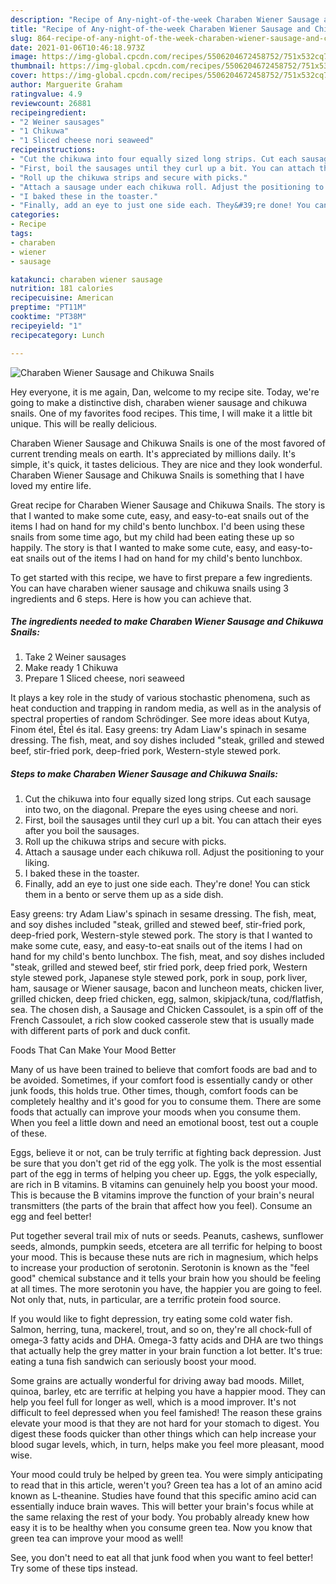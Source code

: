 ```yaml
---
description: "Recipe of Any-night-of-the-week Charaben Wiener Sausage and Chikuwa Snails"
title: "Recipe of Any-night-of-the-week Charaben Wiener Sausage and Chikuwa Snails"
slug: 864-recipe-of-any-night-of-the-week-charaben-wiener-sausage-and-chikuwa-snails
date: 2021-01-06T10:46:18.973Z
image: https://img-global.cpcdn.com/recipes/5506204672458752/751x532cq70/charaben-wiener-sausage-and-chikuwa-snails-recipe-main-photo.jpg
thumbnail: https://img-global.cpcdn.com/recipes/5506204672458752/751x532cq70/charaben-wiener-sausage-and-chikuwa-snails-recipe-main-photo.jpg
cover: https://img-global.cpcdn.com/recipes/5506204672458752/751x532cq70/charaben-wiener-sausage-and-chikuwa-snails-recipe-main-photo.jpg
author: Marguerite Graham
ratingvalue: 4.9
reviewcount: 26881
recipeingredient:
- "2 Weiner sausages"
- "1 Chikuwa"
- "1 Sliced cheese nori seaweed"
recipeinstructions:
- "Cut the chikuwa into four equally sized long strips. Cut each sausage into two, on the diagonal. Prepare the eyes using cheese and nori."
- "First, boil the sausages until they curl up a bit. You can attach their eyes after you boil the sausages."
- "Roll up the chikuwa strips and secure with picks."
- "Attach a sausage under each chikuwa roll. Adjust the positioning to your liking."
- "I baked these in the toaster."
- "Finally, add an eye to just one side each. They&#39;re done! You can stick them in a bento or serve them up as a side dish."
categories:
- Recipe
tags:
- charaben
- wiener
- sausage

katakunci: charaben wiener sausage 
nutrition: 181 calories
recipecuisine: American
preptime: "PT11M"
cooktime: "PT38M"
recipeyield: "1"
recipecategory: Lunch

---
```



![Charaben Wiener Sausage and Chikuwa Snails](https://img-global.cpcdn.com/recipes/5506204672458752/751x532cq70/charaben-wiener-sausage-and-chikuwa-snails-recipe-main-photo.jpg)

Hey everyone, it is me again, Dan, welcome to my recipe site. Today, we're going to make a distinctive dish, charaben wiener sausage and chikuwa snails. One of my favorites food recipes. This time, I will make it a little bit unique. This will be really delicious.

Charaben Wiener Sausage and Chikuwa Snails is one of the most favored of current trending meals on earth. It's appreciated by millions daily. It's simple, it's quick, it tastes delicious. They are nice and they look wonderful. Charaben Wiener Sausage and Chikuwa Snails is something that I have loved my entire life.

Great recipe for Charaben Wiener Sausage and Chikuwa Snails. The story is that I wanted to make some cute, easy, and easy-to-eat snails out of the items I had on hand for my child&#39;s bento lunchbox. I&#39;d been using these snails from some time ago, but my child had been eating these up so happily. The story is that I wanted to make some cute, easy, and easy-to-eat snails out of the items I had on hand for my child&#39;s bento lunchbox.


To get started with this recipe, we have to first prepare a few ingredients. You can have charaben wiener sausage and chikuwa snails using 3 ingredients and 6 steps. Here is how you can achieve that.

<!--inarticleads1-->

##### The ingredients needed to make Charaben Wiener Sausage and Chikuwa Snails:

1. Take 2 Weiner sausages
1. Make ready 1 Chikuwa
1. Prepare 1 Sliced cheese, nori seaweed


It plays a key role in the study of various stochastic phenomena, such as heat conduction and trapping in random media, as well as in the analysis of spectral properties of random Schrödinger. See more ideas about Kutya, Finom étel, Étel és ital. Easy greens: try Adam Liaw&#39;s spinach in sesame dressing. The fish, meat, and soy dishes included &#34;steak, grilled and stewed beef, stir-fried pork, deep-fried pork, Western-style stewed pork. 

<!--inarticleads2-->

##### Steps to make Charaben Wiener Sausage and Chikuwa Snails:

1. Cut the chikuwa into four equally sized long strips. Cut each sausage into two, on the diagonal. Prepare the eyes using cheese and nori.
1. First, boil the sausages until they curl up a bit. You can attach their eyes after you boil the sausages.
1. Roll up the chikuwa strips and secure with picks.
1. Attach a sausage under each chikuwa roll. Adjust the positioning to your liking.
1. I baked these in the toaster.
1. Finally, add an eye to just one side each. They&#39;re done! You can stick them in a bento or serve them up as a side dish.


Easy greens: try Adam Liaw&#39;s spinach in sesame dressing. The fish, meat, and soy dishes included &#34;steak, grilled and stewed beef, stir-fried pork, deep-fried pork, Western-style stewed pork. The story is that I wanted to make some cute, easy, and easy-to-eat snails out of the items I had on hand for my child&#39;s bento lunchbox. The fish, meat, and soy dishes included &#34;steak, grilled and stewed beef, stir fried pork, deep fried pork, Western style stewed pork, Japanese style stewed pork, pork in soup, pork liver, ham, sausage or Wiener sausage, bacon and luncheon meats, chicken liver, grilled chicken, deep fried chicken, egg, salmon, skipjack/tuna, cod/flatfish, sea. The chosen dish, a Sausage and Chicken Cassoulet, is a spin off of the French Cassoulet, a rich slow cooked casserole stew that is usually made with different parts of pork and duck confit. 

Foods That Can Make Your Mood Better


Many of us have been trained to believe that comfort foods are bad and to be avoided. Sometimes, if your comfort food is essentially candy or other junk foods, this holds true. Other times, though, comfort foods can be completely healthy and it's good for you to consume them. There are some foods that actually can improve your moods when you consume them. When you feel a little down and need an emotional boost, test out a couple of these.

Eggs, believe it or not, can be truly terrific at fighting back depression. Just be sure that you don't get rid of the egg yolk. The yolk is the most essential part of the egg in terms of helping you cheer up. Eggs, the yolk especially, are rich in B vitamins. B vitamins can genuinely help you boost your mood. This is because the B vitamins improve the function of your brain's neural transmitters (the parts of the brain that affect how you feel). Consume an egg and feel better!

Put together several trail mix of nuts or seeds. Peanuts, cashews, sunflower seeds, almonds, pumpkin seeds, etcetera are all terrific for helping to boost your mood. This is because these nuts are rich in magnesium, which helps to increase your production of serotonin. Serotonin is known as the "feel good" chemical substance and it tells your brain how you should be feeling at all times. The more serotonin you have, the happier you are going to feel. Not only that, nuts, in particular, are a terrific protein food source.

If you would like to fight depression, try eating some cold water fish. Salmon, herring, tuna, mackerel, trout, and so on, they're all chock-full of omega-3 fatty acids and DHA. Omega-3 fatty acids and DHA are two things that actually help the grey matter in your brain function a lot better. It's true: eating a tuna fish sandwich can seriously boost your mood. 

Some grains are actually wonderful for driving away bad moods. Millet, quinoa, barley, etc are terrific at helping you have a happier mood. They can help you feel full for longer as well, which is a mood improver. It's not difficult to feel depressed when you feel famished! The reason these grains elevate your mood is that they are not hard for your stomach to digest. You digest these foods quicker than other things which can help increase your blood sugar levels, which, in turn, helps make you feel more pleasant, mood wise.

Your mood could truly be helped by green tea. You were simply anticipating to read that in this article, weren't you? Green tea has a lot of an amino acid known as L-theanine. Studies have found that this specific amino acid can essentially induce brain waves. This will better your brain's focus while at the same relaxing the rest of your body. You probably already knew how easy it is to be healthy when you consume green tea. Now you know that green tea can improve your mood as well!

See, you don't need to eat all that junk food when you want to feel better! Try  some  of  these  tips  instead.

